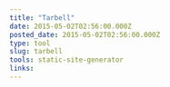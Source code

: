 ```yaml
---
title: "Tarbell"
date: 2015-05-02T02:56:00.000Z
posted_date: 2015-05-02T02:56:00.000Z
type: tool
slug: tarbell
tools: static-site-generator
links:
---
```






